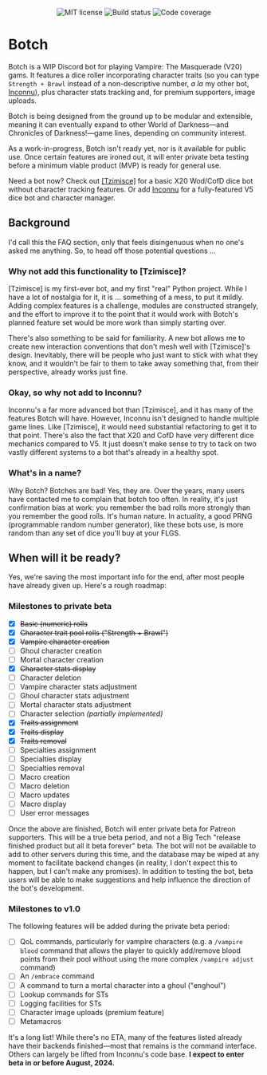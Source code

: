 <p align="center">
	<img src="https://img.shields.io/github/license/tiltowait/botch" alt="MIT license" />
	<img src="https://img.shields.io/circleci/build/github/tiltowait/botch/master" alt="Build status">
	<img src="https://img.shields.io/codecov/c/github/tiltowait/botch" alt="Code coverage">
</p>

# Botch

Botch is a WIP Discord bot for playing Vampire: The Masquerade (V20) gams. It features a dice roller incorporating character traits (so you can type `Strength + Brawl` instead of a non-descriptive number, *a la* my other bot, [Inconnu](https://github.com/tiltowait/inconnu)), plus character stats tracking and, for premium supporters, image uploads.

Botch is being designed from the ground up to be modular and extensible, meaning it can eventually expand to other World of Darkness—and Chronicles of Darkness!—game lines, depending on community interest.

As a work-in-progress, Botch isn't ready yet, nor is it available for public use. Once certain features are ironed out, it will enter private beta testing before a minimum viable product (MVP) is ready for general use.

Need a bot now? Check out [[Tzimisce]](https://tzimisce.app) for a basic X20 Wod/CofD dice bot without character tracking features. Or add [Inconnu](https://inconnu.app) for a fully-featured V5 dice bot and character manager.

## Background

I'd call this the FAQ section, only that feels disingenuous when no one's asked me anything. So, to head off those potential questions ...

### Why not add this functionality to [Tzimisce]?

[Tzimisce] is my first-ever bot, and my first "real" Python project. While I have a lot of nostalgia for it, it is ... something of a mess, to put it mildly. Adding complex features is a challenge, modules are constructed strangely, and the effort to improve it to the point that it would work with Botch's planned feature set would be more work than simply starting over.

There's also something to be said for familiarity. A new bot allows me to create new interaction conventions that don't mesh well with [Tzimisce]'s design. Inevitably, there will be people who just want to stick with what they know, and it wouldn't be fair to them to take away something that, from their perspective, already works just fine.

### Okay, so why not add to Inconnu?

Inconnu's a far more advanced bot than [Tzimisce], and it has many of the features Botch will have. However, Inconnu isn't designed to handle multiple game lines. Like [Tzimisce], it would need substantial refactoring to get it to that point. There's also the fact that X20 and CofD have very different dice mechanics compared to V5. It just doesn't make sense to try to tack on two vastly different systems to a bot that's already in a healthy spot.

### What's in a name?

Why Botch? Botches are bad! Yes, they are. Over the years, many users have contacted me to complain that botch too often. In reality, it's just confirmation bias at work: you remember the bad rolls more strongly than you remember the good rolls. It's human nature. In actuality, a good PRNG (programmable random number generator), like these bots use, is more random than any set of dice you'll buy at your FLGS.

## When will it be ready?

Yes, we're saving the most important info for the end, after most people have already given up. Here's a rough roadmap:

### Milestones to private beta

- [x] ~~Basic (numeric) rolls~~
- [x] ~~Character trait pool rolls ("Strength + Brawl")~~
- [x] ~~Vampire character creation~~
- [ ] Ghoul character creation
- [ ] Mortal character creation
- [x] ~~Character stats display~~
- [ ] Character deletion
- [ ] Vampire character stats adjustment
- [ ] Ghoul character stats adjustment
- [ ] Mortal character stats adjustment
- [ ] Character selection *(partially implemented)*
- [x] ~~Traits assignment~~
- [x] ~~Traits display~~
- [x] ~~Traits removal~~
- [ ] Specialties assignment
- [ ] Specialties display
- [ ] Specialties removal
- [ ] Macro creation
- [ ] Macro deletion
- [ ] Macro updates
- [ ] Macro display
- [ ] User error messages

Once the above are finished, Botch will enter private beta for Patreon supporters. This will be a true beta period, and not a Big Tech "release finished product but all it beta forever" beta. The bot will not be available to add to other servers during this time, and the database may be wiped at any moment to facilitate backend changes (in reality, I don't expect this to happen, but I can't make any promises). In addition to testing the bot, beta users will be able to make suggestions and help influence the direction of the bot's development.

### Milestones to v1.0

The following features will be added during the private beta period:

- [ ] QoL commands, particularly for vampire characters (e.g. a `/vampire blood` command that allows the player to quickly add/remove blood points from their pool without using the more complex `/vampire adjust` command)
- [ ] An `/embrace` command
- [ ] A command to turn a mortal character into a ghoul ("enghoul")
- [ ] Lookup commands for STs
- [ ] Logging facilities for STs
- [ ] Character image uploads (premium feature)
- [ ] Metamacros

It's a long list! While there's no ETA, many of the features listed already have their backends finished—most that remains is the command interface. Others can largely be lifted from Inconnu's code base. **I expect to enter beta in or before August, 2024.**

